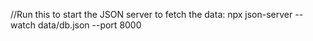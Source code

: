 //Run this to start the JSON server to fetch the data: npx json-server --watch data/db.json --port 8000
